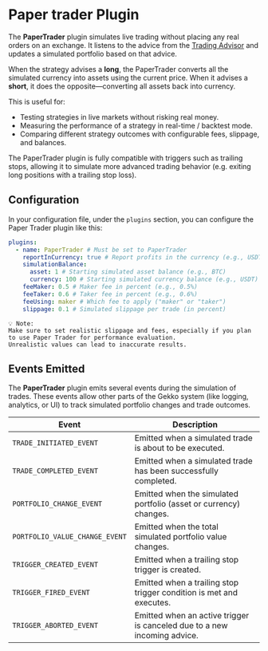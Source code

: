 # Paper trader Plugin

The **PaperTrader** plugin simulates live trading without placing any real orders on an exchange. It listens to the advice from the [Trading Advisor](./trading-advisor.md) and updates a simulated portfolio based on that advice.

When the strategy advises a **long**, the PaperTrader converts all the simulated currency into assets using the current price. When it advises a **short**, it does the opposite—converting all assets back into currency.

This is useful for:

- Testing strategies in live markets without risking real money.
- Measuring the performance of a strategy in real-time / backtest mode.
- Comparing different strategy outcomes with configurable fees, slippage, and balances.

The PaperTrader plugin is fully compatible with triggers such as trailing stops, allowing it to simulate more advanced trading behavior (e.g. exiting long positions with a trailing stop loss).


## Configuration

In your configuration file, under the `plugins` section, you can configure the Paper Trader plugin like this:

```yaml
plugins:
  - name: PaperTrader # Must be set to PaperTrader
    reportInCurrency: true # Report profits in the currency (e.g., USDT) instead of the asset
    simulationBalance:
      asset: 1 # Starting simulated asset balance (e.g., BTC)
      currency: 100 # Starting simulated currency balance (e.g., USDT)
    feeMaker: 0.5 # Maker fee in percent (e.g., 0.5%)
    feeTaker: 0.6 # Taker fee in percent (e.g., 0.6%)
    feeUsing: maker # Which fee to apply ("maker" or "taker")
    slippage: 0.1 # Simulated slippage per trade (in percent)

```

```
💡 Note:
Make sure to set realistic slippage and fees, especially if you plan to use Paper Trader for performance evaluation.
Unrealistic values can lead to inaccurate results.
```

## Events Emitted

The **PaperTrader** plugin emits several events during the simulation of trades. These events allow other parts of the Gekko system (like logging, analytics, or UI) to track simulated portfolio changes and trade outcomes.

| Event                          | Description                                                                |
|--------------------------------|----------------------------------------------------------------------------|
| `TRADE_INITIATED_EVENT`        | Emitted when a simulated trade is about to be executed.                    |
| `TRADE_COMPLETED_EVENT`        | Emitted when a simulated trade has been successfully completed.            |
| `PORTFOLIO_CHANGE_EVENT`       | Emitted when the simulated portfolio (asset or currency) changes.          |
| `PORTFOLIO_VALUE_CHANGE_EVENT` | Emitted when the total simulated portfolio value changes.                  |
| `TRIGGER_CREATED_EVENT`        | Emitted when a trailing stop trigger is created.                           |
| `TRIGGER_FIRED_EVENT`          | Emitted when a trailing stop trigger condition is met and executes.        |
| `TRIGGER_ABORTED_EVENT`        | Emitted when an active trigger is canceled due to a new incoming advice.   |
